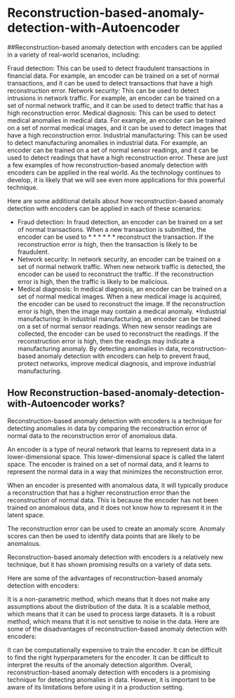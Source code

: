 # Reconstruction-based-anomaly-detection-with-Autoencoder



##Reconstruction-based anomaly detection with encoders can be applied in a variety of real-world scenarios, including:

Fraud detection: This can be used to detect fraudulent transactions in financial data. For example, an encoder can be trained on a set of normal transactions, and it can be used to detect transactions that have a high reconstruction error.
Network security: This can be used to detect intrusions in network traffic. For example, an encoder can be trained on a set of normal network traffic, and it can be used to detect traffic that has a high reconstruction error.
Medical diagnosis: This can be used to detect medical anomalies in medical data. For example, an encoder can be trained on a set of normal medical images, and it can be used to detect images that have a high reconstruction error.
Industrial manufacturing: This can be used to detect manufacturing anomalies in industrial data. For example, an encoder can be trained on a set of normal sensor readings, and it can be used to detect readings that have a high reconstruction error.
These are just a few examples of how reconstruction-based anomaly detection with encoders can be applied in the real world. As the technology continues to develop, it is likely that we will see even more applications for this powerful technique.

Here are some additional details about how reconstruction-based anomaly detection with encoders can be applied in each of these scenarios:

* Fraud detection: In fraud detection, an encoder can be trained on a set of normal transactions. When a new transaction is submitted, the encoder can be used to *  * * * *  * reconstruct the transaction. If the reconstruction error is high, then the transaction is likely to be fraudulent.
* Network security: In network security, an encoder can be trained on a set of normal network traffic. When new network traffic is detected, the encoder can be used to reconstruct the traffic. If the reconstruction error is high, then the traffic is likely to be malicious.
* Medical diagnosis: In medical diagnosis, an encoder can be trained on a set of normal medical images. When a new medical image is acquired, the encoder can be used to reconstruct the image. If the reconstruction error is high, then the image may contain a medical anomaly.
*Industrial manufacturing: In industrial manufacturing, an encoder can be trained on a set of normal sensor readings. When new sensor readings are collected, the encoder can be used to reconstruct the readings. If the reconstruction error is high, then the readings may indicate a manufacturing anomaly.
By detecting anomalies in data, reconstruction-based anomaly detection with encoders can help to prevent fraud, protect networks, improve medical diagnosis, and improve industrial manufacturing.




## How Reconstruction-based-anomaly-detection-with-Autoencoder works?



Reconstruction-based anomaly detection with encoders is a technique for detecting anomalies in data by comparing the reconstruction error of normal data to the reconstruction error of anomalous data.

An encoder is a type of neural network that learns to represent data in a lower-dimensional space. This lower-dimensional space is called the latent space. The encoder is trained on a set of normal data, and it learns to represent the normal data in a way that minimizes the reconstruction error.

When an encoder is presented with anomalous data, it will typically produce a reconstruction that has a higher reconstruction error than the reconstruction of normal data. This is because the encoder has not been trained on anomalous data, and it does not know how to represent it in the latent space.

The reconstruction error can be used to create an anomaly score. Anomaly scores can then be used to identify data points that are likely to be anomalous.

Reconstruction-based anomaly detection with encoders is a relatively new technique, but it has shown promising results on a variety of data sets.

Here are some of the advantages of reconstruction-based anomaly detection with encoders:

It is a non-parametric method, which means that it does not make any assumptions about the distribution of the data.
It is a scalable method, which means that it can be used to process large datasets.
It is a robust method, which means that it is not sensitive to noise in the data.
Here are some of the disadvantages of reconstruction-based anomaly detection with encoders:

It can be computationally expensive to train the encoder.
It can be difficult to find the right hyperparameters for the encoder.
It can be difficult to interpret the results of the anomaly detection algorithm.
Overall, reconstruction-based anomaly detection with encoders is a promising technique for detecting anomalies in data. However, it is important to be aware of its limitations before using it in a production setting.
